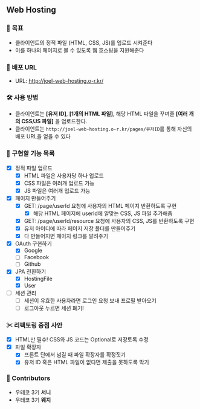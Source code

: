 ## Web Hosting

### 🎯 목표
- 클라이언트의 정적 파일 (HTML, CSS, JS)를 업로드 시켜준다
- 이를 하나의 페이지로 볼 수 있도록 웹 호스팅을 지원해준다

### 🎁 배포 URL
- URL: http://joel-web-hosting.o-r.kr/

### 🛠 사용 방법
- 클라이언트는 **[유저 ID]**, **[1개의 HTML 파일]**, 해당 HTML 파일을 꾸며줄 __[여러 개의 CSS/JS 파일]__ 을 업로드한다. 
- 클라이언트는 `http://joel-web-hosting.o-r.kr/pages/유저ID`를 통해 자신의 배포 URL을 얻을 수 있다

### 🤞 구현할 기능 목록 
- [x] 정적 파일 업로드
    - [x] HTML 파일은 사용자당 하나 업로드
    - [x] CSS 파일은 여러개 업로드 가능
    - [x] JS 파일은 여러개 업로드 가능
- [x] 페이지 만들어주기
    - [x] GET: /page/userId 요청에 사용자의 HTML 페이지 반환하도록 구현
        - [x] 해당 HTML 페이지에 userId에 알맞는 CSS, JS 파일 추가해줌
    - [x] GET: /page/userId/resource 요청에 사용자의 CSS, JS를 반환하도록 구현
    - [x] 유저 아이디에 따라 페이지 저장 폴더를 만들어주기
    - [x] 다 만들어지면 페이지 링크를 알려주기
- [x] OAuth 구현하기
    - [x] Google
    - [ ] Facebook
    - [ ] Github
- [x] JPA 전환하기
    - [x] HostingFile
    - [x] User
- [ ] 세션 관리
    - [ ] 세션이 유효한 사용자라면 로그인 요청 보내 프로필 받아오기
    - [ ] 로그아웃 누르면 세션 폐기!

### ✂ 리팩토링 중점 사안
- [x] HTML만 필수! CSS와 JS 코드는 Optional로 저장토록 수정
- [x] 파일 확장자
    - [x] 프론트 단에서 넘길 때 파일 확장자를 확정짓기
    - [x] 유저 ID 혹은 HTML 파일이 없다면 제출을 못하도록 막기

### 🙌 Contributors
- 우테코 3기 **서니**
- 우테코 3기 **웨지**
